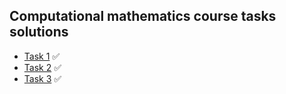 ## Computational mathematics course tasks solutions

-   [Task 1](task1) :white_check_mark:
-   [Task 2](task2) :white_check_mark:
-   [Task 3](task3) :white_check_mark:
